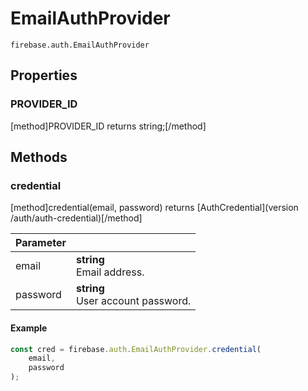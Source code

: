 # EmailAuthProvider

```
firebase.auth.EmailAuthProvider
```

## Properties

### PROVIDER_ID
[method]PROVIDER_ID returns string;[/method]

## Methods

### credential
[method]credential(email, password) returns [AuthCredential](version /auth/auth-credential)[/method]

| Parameter |         |
| --------- | ------- |
| email  | **string** <br /> Email address. |
| password  | **string** <br /> User account password. |

#### Example

```js
const cred = firebase.auth.EmailAuthProvider.credential(
    email,
    password
);
```
